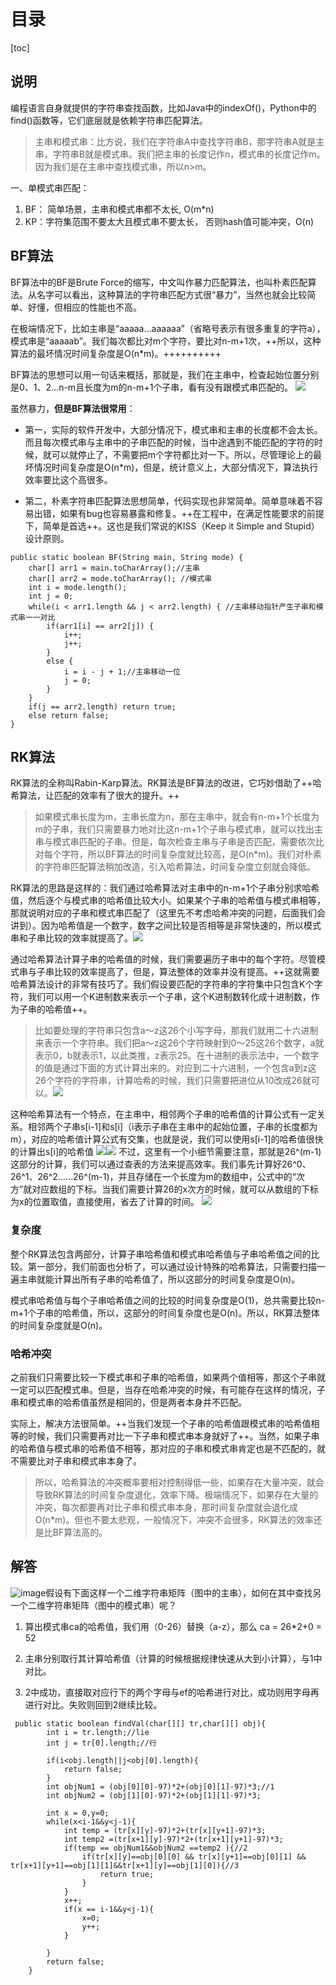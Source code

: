 # 目录
[toc]

## 说明
编程语言自身就提供的字符串查找函数，比如Java中的indexOf()，Python中的find()函数等，它们底层就是依赖字符串匹配算法。

>主串和模式串：比方说，我们在字符串A中查找字符串B，那字符串A就是主串，字符串B就是模式串。我们把主串的长度记作n，模式串的长度记作m。因为我们是在主串中查找模式串，所以n>m。

一、单模式串匹配：
1. BF： 简单场景，主串和模式串都不太长, O(m*n)
2. KP：字符集范围不要太大且模式串不要太长， 否则hash值可能冲突，O(n)


## BF算法
BF算法中的BF是Brute Force的缩写，中文叫作暴力匹配算法，也叫朴素匹配算法。从名字可以看出，这种算法的字符串匹配方式很“暴力”，当然也就会比较简单、好懂，但相应的性能也不高。

在极端情况下，比如主串是“aaaaa…aaaaaa”（省略号表示有很多重复的字符a），模式串是“aaaaab”。我们每次都比对m个字符，要比对n-m+1次，++所以，这种算法的最坏情况时间复杂度是O(n*m)。++++++++++

BF算法的思想可以用一句话来概括，那就是，我们在主串中，检查起始位置分别是0、1、2…n-m且长度为m的n-m+1个子串，看有没有跟模式串匹配的。
![](https://raw.githubusercontent.com/binbinbin5/myPics/master/imgs/20190517200136.png)



虽然暴力，**但是BF算法很常用**：
- 第一，实际的软件开发中，大部分情况下，模式串和主串的长度都不会太长。而且每次模式串与主串中的子串匹配的时候，当中途遇到不能匹配的字符的时候，就可以就停止了，不需要把m个字符都比对一下。所以，尽管理论上的最坏情况时间复杂度是O(n*m)，但是，统计意义上，大部分情况下，算法执行效率要比这个高很多。

- 第二，朴素字符串匹配算法思想简单，代码实现也非常简单。简单意味着不容易出错，如果有bug也容易暴露和修复。++在工程中，在满足性能要求的前提下，简单是首选++。这也是我们常说的KISS（Keep it Simple and Stupid）设计原则。



```
public static boolean BF(String main, String mode) {
    char[] arr1 = main.toCharArray();//主串
    char[] arr2 = mode.toCharArray(); //模式串
    int i = mode.length();
    int j = 0;
    while(i < arr1.length && j < arr2.length) { //主串移动指针产生子串和模式串一一对比
        if(arr1[i] == arr2[j]) {
            i++;
            j++;
        }
        else {
            i = i - j + 1;//主串移动一位
            j = 0;
        }
    }
    if(j == arr2.length) return true;
    else return false;
}
```



## RK算法
RK算法的全称叫Rabin-Karp算法。RK算法是BF算法的改进，它巧妙借助了++哈希算法，让匹配的效率有了很大的提升。++

>如果模式串长度为m，主串长度为n，那在主串中，就会有n-m+1个长度为m的子串，我们只需要暴力地对比这n-m+1个子串与模式串，就可以找出主串与模式串匹配的子串。但是，每次检查主串与子串是否匹配，需要依次比对每个字符，所以BF算法的时间复杂度就比较高，是O(n*m)。我们对朴素的字符串匹配算法稍加改造，引入哈希算法，时间复杂度立刻就会降低。

RK算法的思路是这样的：我们通过哈希算法对主串中的n-m+1个子串分别求哈希值，然后逐个与模式串的哈希值比较大小。如果某个子串的哈希值与模式串相等，那就说明对应的子串和模式串匹配了（这里先不考虑哈希冲突的问题，后面我们会讲到）。因为哈希值是一个数字，数字之间比较是否相等是非常快速的，所以模式串和子串比较的效率就提高了。![](https://raw.githubusercontent.com/binbinbin5/myPics/master/imgs/20190517200627.png)

通过哈希算法计算子串的哈希值的时候，我们需要遍历子串中的每个字符。尽管模式串与子串比较的效率提高了，但是，算法整体的效率并没有提高。++这就需要哈希算法设计的非常有技巧了。我们假设要匹配的字符串的字符集中只包含K个字符，我们可以用一个K进制数来表示一个子串，这个K进制数转化成十进制数，作为子串的哈希值++。

>比如要处理的字符串只包含a～z这26个小写字母，那我们就用二十六进制来表示一个字符串。我们把a～z这26个字符映射到0～25这26个数字，a就表示0，b就表示1，以此类推，z表示25。在十进制的表示法中，一个数字的值是通过下面的方式计算出来的。对应到二十六进制，一个包含a到z这26个字符的字符串，计算哈希的时候，我们只需要把进位从10改成26就可以。![](https://raw.githubusercontent.com/binbinbin5/myPics/master/imgs/20190517200743.png)

这种哈希算法有一个特点，在主串中，相邻两个子串的哈希值的计算公式有一定关系。相邻两个子串s[i-1]和s[i]（i表示子串在主串中的起始位置，子串的长度都为m），对应的哈希值计算公式有交集，也就是说，我们可以使用s[i-1]的哈希值很快的计算出s[i]的哈希值
![](https://raw.githubusercontent.com/binbinbin5/myPics/master/imgs/20190517200913.png)![](https://raw.githubusercontent.com/binbinbin5/myPics/master/imgs/20190517200957.png)
不过，这里有一个小细节需要注意，那就是26^(m-1)这部分的计算，我们可以通过查表的方法来提高效率。我们事先计算好26^0、26^1、26^2……26^(m-1)，并且存储在一个长度为m的数组中，公式中的“次方”就对应数组的下标。当我们需要计算26的x次方的时候，就可以从数组的下标为x的位置取值，直接使用，省去了计算的时间。
![](https://raw.githubusercontent.com/binbinbin5/myPics/master/imgs/20190517201128.png)


### 复杂度
整个RK算法包含两部分，计算子串哈希值和模式串哈希值与子串哈希值之间的比较。第一部分，我们前面也分析了，可以通过设计特殊的哈希算法，只需要扫描一遍主串就能计算出所有子串的哈希值了，所以这部分的时间复杂度是O(n)。

模式串哈希值与每个子串哈希值之间的比较的时间复杂度是O(1)，总共需要比较n-m+1个子串的哈希值，所以，这部分的时间复杂度也是O(n)。所以，RK算法整体的时间复杂度就是O(n)。

### 哈希冲突
之前我们只需要比较一下模式串和子串的哈希值，如果两个值相等，那这个子串就一定可以匹配模式串。但是，当存在哈希冲突的时候，有可能存在这样的情况，子串和模式串的哈希值虽然是相同的，但是两者本身并不匹配。

实际上，解决方法很简单。++当我们发现一个子串的哈希值跟模式串的哈希值相等的时候，我们只需要再对比一下子串和模式串本身就好了++。当然，如果子串的哈希值与模式串的哈希值不相等，那对应的子串和模式串肯定也是不匹配的，就不需要比对子串和模式串本身了。

>所以，哈希算法的冲突概率要相对控制得低一些，如果存在大量冲突，就会导致RK算法的时间复杂度退化，效率下降。极端情况下，如果存在大量的冲突，每次都要再对比子串和模式串本身，那时间复杂度就会退化成O(n*m)。但也不要太悲观，一般情况下，冲突不会很多，RK算法的效率还是比BF算法高的。

## 解答

![image](AA77DE1584EB4390B43196DCFAA20D6A)假设有下面这样一个二维字符串矩阵（图中的主串），如何在其中查找另一个二维字符串矩阵（图中的模式串）呢？

1. 算出模式串ca的哈希值，我们用（0-26）替换（a-z），那么 ca = 26*2+0 = 52

2. 主串分别取行其计算哈希值（计算的时候根据规律快速从大到小计算），与1中对比。

3. 2中成功，直接取对应行下的两个字母与ef的哈希进行对比，成功则用字母再进行对比。失败则回到2继续比较。

```
 public static boolean findVal(char[][] tr,char[][] obj){
        int i = tr.length;//lie
        int j = tr[0].length;//行

        if(i<obj.length||j<obj[0].length){
            return false;
        }
        int objNum1 = (obj[0][0]-97)*2+(obj[0][1]-97)*3;//1
        int objNum2 = (obj[1][0]-97)*2+(obj[1][1]-97)*3;

        int x = 0,y=0;
        while(x<i-1&&y<j-1){
            int temp = (tr[x][y]-97)*2+(tr[x][y+1]-97)*3;
            int temp2 =(tr[x+1][y]-97)*2+(tr[x+1][y+1]-97)*3;
            if(temp == objNum1&&objNum2 ==temp2 ){//2
                if(tr[x][y]==obj[0][0] && tr[x][y+1]==obj[0][1] && tr[x+1][y+1]==obj[1][1]&&tr[x+1][y]==obj[1][0]){//3
                    return true;
                }
            }
            x++;
            if(x == i-1&&y<j-1){
                x=0;
                y++;
            }

        }
        return false;
    }
```
